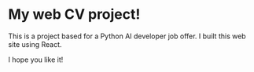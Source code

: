 # My web CV project!

This is a project based for a Python AI developer job offer. I built this web site using React.

I hope you like it!